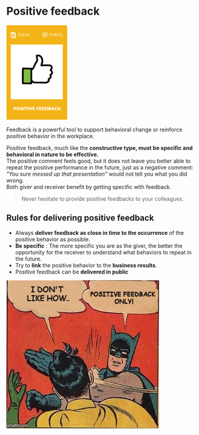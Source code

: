 # Positive feedback
![Positive feedback](images/positive-feedback.png)

Feedback is a powerful tool to support behavioral change or reinforce positive behavior in the workplace.

Positive feedback, much like the **constructive type, must be specific and behavioral in nature to be effective.**  
The positive comment feels good, but it does not leave you better able to repeat the positive performance in the future, just as a negative comment: *"You sure messed up that presentation"* would not tell you what you did wrong.  
Both giver and receiver benefit by getting specific with feedback.

> Never hesitate to provide positive feedbacks to your colleagues.

## Rules for delivering positive feedback
* Always **deliver feedback as close in time to the occurrence** of the positive behavior as possible.
* **Be specific** : The more specific you are as the giver, the better the opportunity for the receiver to understand what behaviors to repeat in the future.
* Try to **link** the positive behavior to the **business results**. 
* Positive feedback can be **delivered in public**

![Positive feedback](images/positive-feedback1.png)
